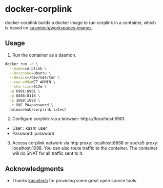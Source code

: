 # docker-corplink
docker-corplink builds a docker image to run corplink in a container, which is based on [kasmtech/workspaces-images](https://github.com/kasmtech/workspaces-images).

## Usage

1. Run the container as a daemon.

```bash
docker run -d \
  --name=corplink \
  --hostname=ubuntu \
  --device=/dev/net/tun \
  --cap-add=NET_ADMIN \
  --shm-size=512m \
  -p 6901:6901 \
  -p 8888:8118 \
  -p 1088:1080 \
  -e VNC_PW=password \
  holmosehub/corplink:latest
```

2. Configure corplink via a browser: https://localhost:6901.

* User : kasm_user
* Password: password

3. Access corplink network via http proxy: localhost:8888 or socks5 proxy: localhost:1088. You can also route traffic to the container. The container will do SNAT for all traffic sent to it.

## Acknowledgments

* Thanks [kasmtech](https://github.com/kasmtech) for providing some great open source tools.
